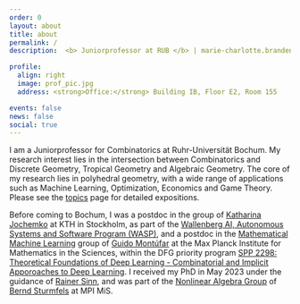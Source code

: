 ```yaml
---
order: 0
layout: about
title: about
permalink: /
description:  <b> Juniorprofessor at RUB </b> | marie-charlotte.brandenburg@rub.de 

profile:
  align: right
  image: prof_pic.jpg
  address: <strong>Office:</strong> Building IB, Floor E2, Room 155

events: false
news: false
social: true
---
```



I am a Juniorprofessor for Combinatorics at Ruhr-Universität Bochum.
My research interest lies in the intersection between Combinatorics and Discrete Geometry, Tropical Geometry and Algebraic Geometry. The core of my research lies in polyhedral geometry, with a wide range of applications such as Machine Learning, Optimization, Economics and Game Theory. Please see the [topics](/topics/) page for detailed expositions.


Before coming to Bochum, I was a postdoc in the group of [Katharina Jochemko](https://people.kth.se/~jochemko/) at KTH in Stockholm, as part of the [Wallenberg AI, Autonomous Systems and Software Program (WASP)](https://wasp-sweden.org), 
and a postdoc in the [Mathematical Machine Learning](https://www.mis.mpg.de/montufar/index.html) group of [Guido Montúfar](https://personal-homepages.mis.mpg.de/montufar/) at the Max Planck Institute for Mathematics in the Sciences, within the DFG priority program [SPP 2298: Theoretical Foundations of Deep Learning - Combinatorial and Implicit Apporoaches to Deep Learning](https://www.foundationsofdl.de). 
I received my PhD in May 2023 under the guidance of [Rainer Sinn](http://www.math.uni-leipzig.de/~sinn/index_en.html), and was part of the [Nonlinear Algebra Group](https://www.mis.mpg.de/nlalg/research.html) of [Bernd Sturmfels](https://math.berkeley.edu/~bernd/) at MPI MiS.